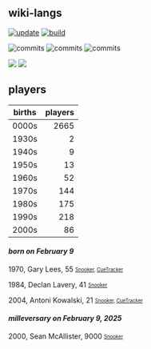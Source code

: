 ## wiki-langs
[![update](https://github.com/dreamerminsk/wiki-langs/actions/workflows/update-tables.yml/badge.svg)](https://github.com/dreamerminsk/wiki-langs/actions/workflows/update-tables.yml)
[![build](https://github.com/dreamerminsk/wiki-langs/actions/workflows/build.yml/badge.svg)](https://github.com/dreamerminsk/wiki-langs/actions/workflows/build.yml)

![commits](https://img.shields.io/github/commit-activity/y/dreamerminsk/wiki-langs)
![commits](https://img.shields.io/github/commit-activity/m/dreamerminsk/wiki-langs)
![commits](https://img.shields.io/github/commit-activity/w/dreamerminsk/wiki-langs)

![](https://img.shields.io/github/languages/code-size/dreamerminsk/wiki-langs)
![](https://img.shields.io/github/repo-size/dreamerminsk/wiki-langs)

## players
| births | players |
| :----: | ------: |
| 0000s | 2665 |
| 1930s | 2 |
| 1940s | 9 |
| 1950s | 13 |
| 1960s | 52 |
| 1970s | 144 |
| 1980s | 175 |
| 1990s | 218 |
| 2000s | 86 |

#### ***born on February  9***
1970, Gary Lees, 55 <sub><sup>[Snooker](http://www.snooker.org/res/index.asp?player=1946), [CueTracker](http://cuetracker.net/Players/gary-lees/)</sup></sub>

1984, Declan Lavery, 41 <sub><sup>[Snooker](http://www.snooker.org/res/index.asp?player=2662)</sup></sub>

2004, Antoni Kowalski, 21 <sub><sup>[Snooker](http://www.snooker.org/res/index.asp?player=1465), [CueTracker](http://cuetracker.net/Players/antoni-kowalski/)</sup></sub>


#### ***milleversary on February  9, 2025***
2000, Sean McAllister, 9000 <sub><sup>[Snooker](http://www.snooker.org/res/index.asp?player=2156)</sup></sub>



